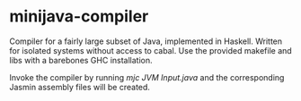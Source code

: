 minijava-compiler
=================

Compiler for a fairly large subset of Java, implemented in Haskell.
Written for isolated systems without access to cabal.
Use the provided makefile and libs with a barebones GHC installation.

Invoke the compiler by running *mjc JVM Input.java* and the corresponding Jasmin assembly files will be created.
